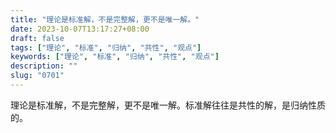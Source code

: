 ```yaml
---
title: "理论是标准解，不是完整解，更不是唯一解。"
date: 2023-10-07T13:17:27+08:00
draft: false
tags: ["理论", "标准", "归纳", "共性", "观点"]
keywords: ["理论", "标准", "归纳", "共性", "观点"]
description: ""
slug: "0701"
---
```


理论是标准解，不是完整解，更不是唯一解。标准解往往是共性的解，是归纳性质的。
